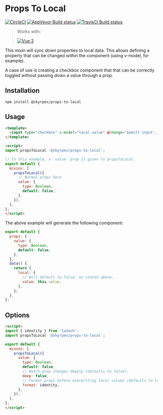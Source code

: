 # Props To Local

[![CircleCI](https://circleci.com/gh/skyrpex/props-to-local.svg?style=svg)](https://circleci.com/gh/skyrpex/props-to-local) [![AppVeyor Build status](https://ci.appveyor.com/api/projects/status/rt8hjn1mt24qrovl?svg=true)](https://ci.appveyor.com/project/skyrpex/props-to-local) [![TravisCI Build status](https://travis-ci.org/skyrpex/props-to-local.svg?branch=master)](https://travis-ci.org/skyrpex/props-to-local)

> Works with:
>
> <a href="https://github.com/vuejs/vue"><img src="https://img.shields.io/badge/vue-%5E2.0-green.svg" alt="Vue 2"></a>

This mixin will sync down properties to local data. This allows defining a property that can be changed within the component (using v-model, for example).

A case of use is creating a checkbox component that that can be correctly toggled without passing down a value through a prop.

## Installation

`npm install @skyrpex/props-to-local`

## Usage

```html
<template>
  <input type="checkbox" v-model="local.value" @change="$emit('input', $event.target.checked)">
</template>

<script>
import propsToLocal '@skyrpex/props-to-local';

// In this example, a 'value' prop is given to propsToLocal.
export default {
  mixins: [
    propsToLocal({
      // Normal props here
      value: {
        type: Boolean,
        default: false,
      },
    }),
  ],
};
</script>
```

The above example will generate the following component:

```js
export default {
  props: {
    value: {
      type: Boolean,
      default: false,
    },
  },
  data() {
    return {
      local: {
        // Will default to false, as stated above.
        value: this.value,
      },
    };
  },
};
```

## Options

```html
<script>
import { identity } from 'lodash';
import propsToLocal '@skyrpex/props-to-local';

export default {
  mixins: [
    propsToLocal({
      value: {
        type: Boolean,
        default: false,
        // Watch prop changes deeply (defaults to false).
        deep: false,
        // Format props before overwriting local values (defaults to Lodash.Identity).
        format: identity,
      },
    }),
  ],
};
</script>
```
